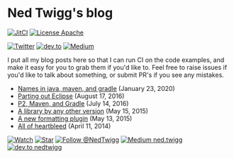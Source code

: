 # Ned Twigg's blog

<!---freshmark shields
output = [
	link(image('JitCI', 'https://jitci.com/gh/nedtwigg/blog/svg'), 'https://jitci.com/gh/nedtwigg/blog'),
	link(shield('License Apache', 'license', 'Apache', 'brightgreen'), 'https://tldrlegal.com/license/apache-license-2.0-(apache-2.0)'),
	'',
	link(shield('Twitter', 'twitter', '@NedTwigg', 'blue'), 'https://twitter.com/NedTwigg'),
	link(shield('dev.to', 'dev.to', 'nedtwigg', 'blue'), 'https://dev.to/nedtwigg'),
	link(shield('Medium', 'medium', '@ned.twigg', 'blue'), 'https://medium.com/@ned.twigg'),
	].join('\n');
-->
[![JitCI](https://jitci.com/gh/nedtwigg/blog/svg)](https://jitci.com/gh/nedtwigg/blog)
[![License Apache](https://img.shields.io/badge/license-Apache-brightgreen.svg)](https://tldrlegal.com/license/apache-license-2.0-(apache-2.0))

[![Twitter](https://img.shields.io/badge/twitter-%40NedTwigg-blue.svg)](https://twitter.com/NedTwigg)
[![dev.to](https://img.shields.io/badge/dev.to-nedtwigg-blue.svg)](https://dev.to/nedtwigg)
[![Medium](https://img.shields.io/badge/medium-%40ned.twigg-blue.svg)](https://medium.com/@ned.twigg)
<!---freshmark /shields -->

I put all my blog posts here so that I can run CI on the code examples, and make it easy for you to grab them if you'd like to.  Feel free to raise issues if you'd like to talk about something, or submit PR's if you see any mistakes.

<!---freshmark toc
var githubLink = function(title, date) {
	var year = date.substring(date.lastIndexOf(' ') + 1);
	var url = 'https://github.com/diffplug/blog/tree/master/' + year + '/' + title.toLowerCase().replace(/[, ]+/g, '-');
	return '* ' + link(title, url) + ' (' + date + ')';
};
output = [
	githubLink('Names in java, maven, and gradle',	'January 23, 2020'),
	githubLink('Parting out Eclipse',				'August 17, 2016'),
	githubLink('P2, Maven, and Gradle',				'July 14, 2016'),
	githubLink('A library by any other version',	'May 15, 2015'),
	githubLink('A new formatting plugin',			'May 13, 2015'),
	githubLink('All of heartbleed', 				'April 11, 2014'),
	'', ''
	].join('\n');
-->
* [Names in java, maven, and gradle](https://github.com/diffplug/blog/tree/master/2020/names-in-java-maven-and-gradle) (January 23, 2020)
* [Parting out Eclipse](https://github.com/diffplug/blog/tree/master/2016/parting-out-eclipse) (August 17, 2016)
* [P2, Maven, and Gradle](https://github.com/diffplug/blog/tree/master/2016/p2-maven-and-gradle) (July 14, 2016)
* [A library by any other version](https://github.com/diffplug/blog/tree/master/2015/a-library-by-any-other-version) (May 15, 2015)
* [A new formatting plugin](https://github.com/diffplug/blog/tree/master/2015/a-new-formatting-plugin) (May 13, 2015)
* [All of heartbleed](https://github.com/diffplug/blog/tree/master/2014/all-of-heartbleed) (April 11, 2014)

<!---freshmark /toc -->

<!---freshmark follow
output = follow;
-->
[![Watch](https://img.shields.io/github/watchers/diffplug/blog.svg?style=social&label=Watch)](https://github.com/nedtwigg/blog/subscription)
[![Star](https://img.shields.io/github/stars/diffplug/blog.svg?style=social&label=Star)](https://github.com/nedtwigg/blog/stargazers)
[![Follow @NedTwigg](https://img.shields.io/twitter/follow/NedTwigg.svg?style=social&label=Follow)](https://twitter.com/NedTwigg)
[![Medium ned.twigg](https://img.shields.io/badge/Follow-41-blue.svg?style=social&logo=medium)](https://dev.to/nedtwigg)
[![dev.to nedtwigg](https://img.shields.io/badge/Follow-0-blue.svg?style=social&logo=dev.to)](https://dev.to/nedtwigg)
<!---freshmark /follow -->

